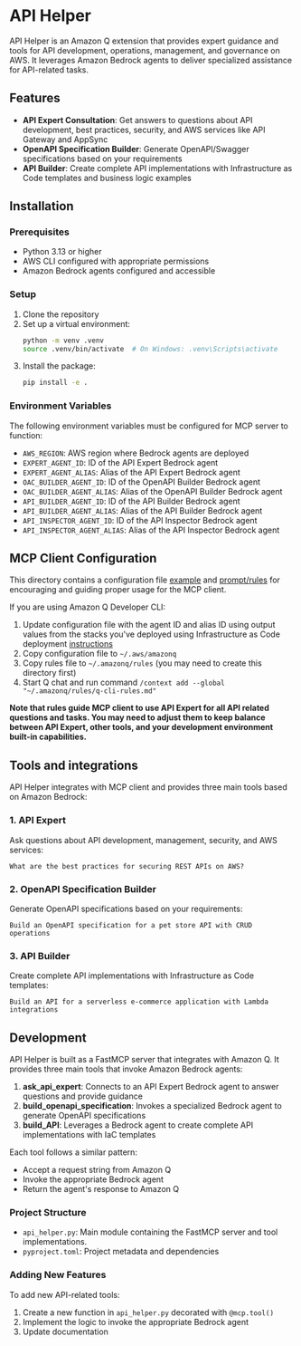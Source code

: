 # API Helper

API Helper is an Amazon Q extension that provides expert guidance and tools for API development, operations, management, and governance on AWS. It leverages Amazon Bedrock agents to deliver specialized assistance for API-related tasks.

## Features

- **API Expert Consultation**: Get answers to questions about API development, best practices, security, and AWS services like API Gateway and AppSync
- **OpenAPI Specification Builder**: Generate OpenAPI/Swagger specifications based on your requirements
- **API Builder**: Create complete API implementations with Infrastructure as Code templates and business logic examples

## Installation

### Prerequisites

- Python 3.13 or higher
- AWS CLI configured with appropriate permissions
- Amazon Bedrock agents configured and accessible

### Setup

1. Clone the repository
2. Set up a virtual environment:
   ```bash
   python -m venv .venv
   source .venv/bin/activate  # On Windows: .venv\Scripts\activate
   ```
3. Install the package:
   ```bash
   pip install -e .
   ```

### Environment Variables

The following environment variables must be configured for MCP server to function:

- `AWS_REGION`: AWS region where Bedrock agents are deployed
- `EXPERT_AGENT_ID`: ID of the API Expert Bedrock agent
- `EXPERT_AGENT_ALIAS`: Alias of the API Expert Bedrock agent
- `OAC_BUILDER_AGENT_ID`: ID of the OpenAPI Builder Bedrock agent
- `OAC_BUILDER_AGENT_ALIAS`: Alias of the OpenAPI Builder Bedrock agent
- `API_BUILDER_AGENT_ID`: ID of the API Builder Bedrock agent
- `API_BUILDER_AGENT_ALIAS`: Alias of the API Builder Bedrock agent
- `API_INSPECTOR_AGENT_ID`: ID of the API Inspector Bedrock agent
- `API_INSPECTOR_AGENT_ALIAS`: Alias of the API Inspector Bedrock agent


## MCP Client Configuration

This directory contains a configuration file [example](./config/mcp.json) and [prompt/rules](./config/q-cli-rules.md) for encouraging and guiding proper usage for the MCP client.

If you are using Amazon Q Developer CLI:
1. Update configuration file with the agent ID and alias ID using output values from the stacks you've deployed using Infrastructure as Code deployment [instructions](../iac/README.md)
2. Copy configuration file to `~/.aws/amazonq`
3. Copy rules file to `~/.amazonq/rules` (you may need to create this directory first)
4. Start Q chat and run command `/context add --global "~/.amazonq/rules/q-cli-rules.md"`

**Note that rules guide MCP client to use API Expert for all API related questions and tasks. You may need to adjust them to keep balance between API Expert, other tools, and your development environment built-in capabilities.**

## Tools and integrations

API Helper integrates with MCP client and provides three main tools based on Amazon Bedrock:

### 1. API Expert

Ask questions about API development, management, security, and AWS services:

```
What are the best practices for securing REST APIs on AWS?
```

### 2. OpenAPI Specification Builder

Generate OpenAPI specifications based on your requirements:

```
Build an OpenAPI specification for a pet store API with CRUD operations
```

### 3. API Builder

Create complete API implementations with Infrastructure as Code templates:

```
Build an API for a serverless e-commerce application with Lambda integrations
```

## Development

API Helper is built as a FastMCP server that integrates with Amazon Q. It provides three main tools that invoke Amazon Bedrock agents:

1. **ask_api_expert**: Connects to an API Expert Bedrock agent to answer questions and provide guidance
2. **build_openapi_specification**: Invokes a specialized Bedrock agent to generate OpenAPI specifications
3. **build_API**: Leverages a Bedrock agent to create complete API implementations with IaC templates

Each tool follows a similar pattern:
- Accept a request string from Amazon Q
- Invoke the appropriate Bedrock agent
- Return the agent's response to Amazon Q

### Project Structure

- `api_helper.py`: Main module containing the FastMCP server and tool implementations.
- `pyproject.toml`: Project metadata and dependencies

### Adding New Features

To add new API-related tools:

1. Create a new function in `api_helper.py` decorated with `@mcp.tool()`
2. Implement the logic to invoke the appropriate Bedrock agent
3. Update documentation



